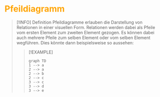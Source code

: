 # <font color = "orange">Pfeildiagramm</font>
>[!INFO] Definition
>Pfeildiagramme erlauben die Darstellung von Relationen in einer visuellen Form. Relationen werden dabei als Pfeile vom ersten Element zum zweiten Element gezogen. Es können dabei auch mehrere Pfeile zum selben Element oder vom selben Element wegführen. 
>Dies könnte dann beispielsweise so aussehen:
>>[!EXAMPLE] 
>>```mermaid
>>graph TD
>>1 --> a
>>2 --> a
>>2 --> b
>>2 --> c
>>3 --> c
>>3 --> d
>>3 --> e
>>```
